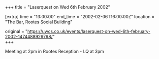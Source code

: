 +++
title = "Laserquest on Wed 6th February 2002"

[extra]
time = "13:00:00"
end_time = "2002-02-06T16:00:00Z"
location = "The Bar, Rootes Social Building"

original = "https://uwcs.co.uk/events/laserquest-on-wed-6th-february-2002-1474488929798/"    
+++

Meeting at 2pm in Rootes Reception - LQ at 3pm

